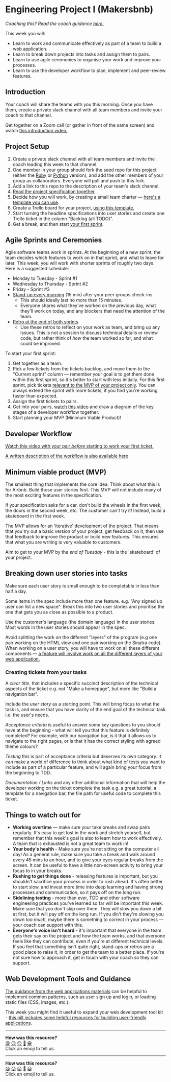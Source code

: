 # Engineering Project I (Makersbnb)

_Coaching this? Read the coach guidance
[here.](https://github.com/makersacademy/slug/blob/main/materials/universe/engineering_projects/makersbnb/HOW_TO_COACH.x.md)_

This week you will:

* Learn to work and communicate effectively as part of a team to build a web
  application.
* Learn to break down projects into tasks and assign them to pairs.
* Learn to use agile ceremonies to organise your work and improve your
  processes.
* Learn to use the developer workflow to plan, implement and peer-review
  features.

<!-- OMITTED -->

## Introduction

Your coach will share the teams with you this morning. Once you have them,
create a private slack channel with all team members and invite your coach to
that channel.

Get together on a Zoom call (or gather in front of the same screen) and watch
[this introduction video.](https://www.youtube.com/watch?v=eHHY9EYZtUE)

<!-- OMITTED -->

## Project Setup

1. Create a private slack channel with all team members and invite the coach
   leading this week to that channel.
2. One member in your group should fork the seed repo for this project (either 
   the [Ruby](https://github.com/makersacademy/makersbnb-ruby-seed) or 
   [Python](https://github.com/makersacademy/makersbnb-python-seed) version), and 
   add the other members of your group as collaborators. Everyone will pull and 
   push to this fork.
3. Add a link to this repo to the description of your team's slack channel.
4. [Read the project specification together](./specification.md)
5. Decide how you will work, by creating a small team charter — [here's a
   template you can
   use](https://docs.google.com/document/d/1JbXksrTlu_-kCvq-ITzLucvFvv3QOFN9P_LsTRfQ3kM/edit).
6. Create a Trello board for your project, [using this
   template.](https://trello.com/b/g9JBypiG)
7. Start turning the headline specifications into user stories and create one
   Trello ticket in the column "Backlog (all TODO)". 
8. Get a break, and then start [your first
   sprint](#agile-sprints-and-ceremonies).

## Agile Sprints and Ceremonies

Agile software teams work in sprints. At the beginning of a new sprint, the team
decides which features to work on in that sprint, and what to leave for later.
This week, you will work with shorter sprints of roughly two days. Here is a
suggested schedule:
  * Monday to Tuesday - Sprint #1
  * Wednesday to Thursday - Sprint #2
  * Friday - Sprint #3
  * [Stand-up every morning](./pills/how_to_run_standup.md) (15 min) after your peer groups check-ins.
    * This should ideally last no more than 15 minutes.
    * Everyone shares what they've worked on the previous day, what they'll work
      on today, and any blockers that need the attention of the team.
  * [Retro at the end of both sprints](./pills/how_to_run_retro.md)
      * Use these retros to reflect on your work as team, and bring up any
        issues. This is not a session to discuss technical details or review
        code, but rather think of _how_ the team worked so far, and what could
        be improved.

<!-- OMITTED -->

To start your first sprint:
  1. Get together as a team.
  2. Pick a few tickets from the tickets backlog, and move them to the "Current
     sprint" column — remember your goal is to get them done within this first
     sprint, so it's better to start with less initially. For this first sprint,
     pick tickets [relevant to the MVP of your project
     only](#minimum-viable-product-mvp). You can always extend the sprint with
     more tickets, if you find you're working faster than expected.
  3. Assign the first tickets to pairs.
  4. Get into your pairs, [watch this
     video](https://www.youtube.com/watch?v=DDInr8vDQs0) and draw a diagram of the key stages of a developer workflow together.
  5. Start planning your MVP (Minimum Viable Product)!

<!-- OMITTED -->

## Developer Workflow

[Watch this video with your pair _before_ starting to work your first
ticket.](https://www.youtube.com/watch?v=DDInr8vDQs0)

[A written description of the workflow is also available
here](./pills/developer_workflow.md)

## Minimum viable product (MVP)

The smallest thing that implements the core idea. Think about what this is for
Airbnb. Build those user stories first. This MVP will not include many of the most
exciting features in the specification.

If your specification asks for a car, don't build the wheels in the first week,
the doors in the second week, etc. The customer can't try it! Instead, build a
skateboard in the first week. 

The MVP allows for an 'iterative' development of the project. That means that you try out a
basic version of your project, get feedback on it, then use that feedback to improve the product
or build new features. This ensures that what you are writing is very valuable to customers.

Aim to get to your MVP by the *end of Tuesday* - this is the 'skateboard' of your project.

## Breaking down user stories into tasks

Make sure each user story is small enough to be completable in less than half a
day.

Some items in the spec include more than one feature. e.g. "Any signed up user
can list a new space". Break this into two user stories and prioritise the one
that gets you as close as possible to a product.

Use the customer's language (the domain language) in the user stories. Most
words in the user stories should appear in the spec.

Avoid splitting the work on the different "layers" of the program (e.g one pair
working on the HTML view and one pair working on the Sinatra code). When working
on a user story, you will have to work on all these different components — [a
feature will involve work on all the different layers of your web
application.](https://www.visual-paradigm.com/scrum/user-story-splitting-vertical-slice-vs-horizontal-slice/#:~:text=layers%20as%20possible.-,Vertical%20Slice%20vs%20Horizontal%20Slice,-A%20user%20story)

### Creating tickets from your tasks

A *clear title*, that includes a specific succinct description of the technical
aspects of the ticket e.g. not "Make a homepage", but more like "Build a
navigation bar".

Include the *user story* as a starting point. This will bring focus to what the
task is, and ensure that you have clarity of the end goal of the technical task
i.e. the user's needs.

*Acceptance criteria* is useful to answer some key questions to you should have
at the beginning - what will tell you that this feature is definitely completed?
For example, with our navigation bar, is it that it allows us to navigate to the
right pages, or is that it has the correct styling with agreed theme colours?

*Testing* this is part of acceptance criteria but deserves its own category. It
can make a world of difference to think about what kind of tests you want to
include as part of a particular feature, and will again bring your focus from
the beginning to TDD.

*Documentation / Links* and any other additional information that will help the
developer working on the ticket complete the task e.g. a great tutorial, a
template for a navigation bar, the file path for useful code to complete this
ticket.

## Things to watch out for

* **Working overtime** — make sure your take breaks and swap pairs regularly.
  It's easy to get lost in the work and stretch yourself, but remember that this
  week's goal is also to learn how to work effectively. A team that is exhausted
  is not a great team to work in!
* **Your body's health** - Make sure you're not sitting on the computer all day!
  As a general rule, make sure you take a break and walk around every 45 mins to an hour, 
  and to give your eyes regular breaks from the screen. It can be useful to have a little 
  non-screen activity to bring your focus to in your breaks.
* **Rushing to get things done** - releasing features is important, but you
  shouldn't sacrifice your process in order to rush ahead. It's often better to
  start slow, and invest more time into deep learning and having strong
  processes and communication, so it pays off on the long run.
* **Sidelining testing** - more than ever, TDD and other software engineering
  practices you've learned so far will be important this week. Make sure that
  you don't skip over them. They will slow you down a bit at first, but it will
  pay off on the long run. If you din't they're slowing you down _too much_,
  maybe there is something to correct in your process — your coach can support
  with this.
* **Everyone's voice isn't heard** - it's important that everyone in the team
  gets their say on the project and how the team works, and that everyone feels
  like they can contribute, even if you're at different technical levels. If you
  feel that something isn't quite right, stand-ups or retros are a good place to
  raise it, in order to get the team to a better place. If you're not sure how
  to approach it, get in touch with your coach so they can support.

## Web Development Tools and Guidance

[The guidance from the web applications
materials](https://github.com/makersacademy/web-applications#going-further) can
be helpful to implement common patterns, such as user sign up and login, or
loading static files (CSS, images, etc.). 

This week you might find it useful to expand your web development tool kit -
[this pill includes some helpful resources for building user-friendly
applications](https://github.com/makersacademy/course/blob/main/pills/web_development_tools.md).

<!-- BEGIN GENERATED SECTION DO NOT EDIT -->

---

**How was this resource?**  
[😫](https://airtable.com/shrUJ3t7KLMqVRFKR?prefill_Repository=makersacademy/engineering-project-1&prefill_File=README.md&prefill_Sentiment=😫) [😕](https://airtable.com/shrUJ3t7KLMqVRFKR?prefill_Repository=makersacademy/engineering-project-1&prefill_File=README.md&prefill_Sentiment=😕) [😐](https://airtable.com/shrUJ3t7KLMqVRFKR?prefill_Repository=makersacademy/engineering-project-1&prefill_File=README.md&prefill_Sentiment=😐) [🙂](https://airtable.com/shrUJ3t7KLMqVRFKR?prefill_Repository=makersacademy/engineering-project-1&prefill_File=README.md&prefill_Sentiment=🙂) [😀](https://airtable.com/shrUJ3t7KLMqVRFKR?prefill_Repository=makersacademy/engineering-project-1&prefill_File=README.md&prefill_Sentiment=😀)  
Click an emoji to tell us.

<!-- END GENERATED SECTION DO NOT EDIT -->


<!-- BEGIN GENERATED SECTION DO NOT EDIT -->

---

**How was this resource?**  
[😫](https://airtable.com/shrUJ3t7KLMqVRFKR?prefill_Repository=makersacademy%2Fengineering-project-1&prefill_File=README.md&prefill_Sentiment=😫) [😕](https://airtable.com/shrUJ3t7KLMqVRFKR?prefill_Repository=makersacademy%2Fengineering-project-1&prefill_File=README.md&prefill_Sentiment=😕) [😐](https://airtable.com/shrUJ3t7KLMqVRFKR?prefill_Repository=makersacademy%2Fengineering-project-1&prefill_File=README.md&prefill_Sentiment=😐) [🙂](https://airtable.com/shrUJ3t7KLMqVRFKR?prefill_Repository=makersacademy%2Fengineering-project-1&prefill_File=README.md&prefill_Sentiment=🙂) [😀](https://airtable.com/shrUJ3t7KLMqVRFKR?prefill_Repository=makersacademy%2Fengineering-project-1&prefill_File=README.md&prefill_Sentiment=😀)  
Click an emoji to tell us.

<!-- END GENERATED SECTION DO NOT EDIT -->
